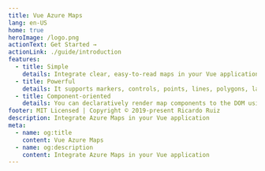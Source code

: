 ```yaml
---
title: Vue Azure Maps
lang: en-US
home: true
heroImage: /logo.png
actionText: Get Started →
actionLink: ./guide/introduction
features:
  - title: Simple
    details: Integrate clear, easy-to-read maps in your Vue application with ease.
  - title: Powerful
    details: It supports markers, controls, points, lines, polygons, layers, user position, and more.
  - title: Component-oriented
    details: You can declaratively render map components to the DOM using straightforward template syntax.
footer: MIT Licensed | Copyright © 2019-present Ricardo Ruiz
description: Integrate Azure Maps in your Vue application
meta:
  - name: og:title
    content: Vue Azure Maps
  - name: og:description
    content: Integrate Azure Maps in your Vue application
---
```

